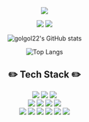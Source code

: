 <div align="center">
   <img src="https://capsule-render.vercel.app/api?type=Rounded&color=auto&height=100&section=header&text=Heo%20Jung%20Yeon&fontSize=30&animation=twinkling" />
   
   <a href="https://golgol22.github.io"><img src="https://img.shields.io/badge/blog-20C997?style=flat&logo=git&logoColor=white"/></a> 
   <a href= "mailto:heojungyeon.97@gmail.com" ><img src="https://img.shields.io/badge/gmail-EA4335?style=flat&logo=gmail&logoColor=white"/></a>
 
  ![golgol22's GitHub stats](https://github-readme-stats.vercel.app/api?username=golgol22&show_icons=true&theme=cobalt)

  ![Top Langs](https://github-readme-stats.vercel.app/api/top-langs/?username=golgol22&theme=cobalt&exclude_repo=Computer-Science-Engineering&layout=compact&langs_count=6)

   ## ✏️ Tech Stack ✏️
  
   <p align="center">
    <img src="https://img.shields.io/badge/Javscript-F7DF1E?style=flat&logo=Javascript&logoColor=white"/>
    <img src="https://img.shields.io/badge/Node.js-339933?style=flat&logo=Node.js&logoColor=white"/>
    <img src="https://img.shields.io/badge/express-000000?style=flat&logo=express&logoColor=white"/>
    </br>
    <img src="https://img.shields.io/badge/MySQL-4479A1?style=flat&logo=MySQL&logoColor=white"/>
    <img src="https://img.shields.io/badge/Sequelize-52B0E7?style=flat&logo=Sequelize&logoColor=white"/>
    <img src="https://img.shields.io/badge/Redis-DC382D?style=flat&logo=Redis&logoColor=white"/>
    <img src="https://img.shields.io/badge/MongoDB-419742?style=flat&logo=MongoDB&logoColor=white"/>
    <br>   
    <img src ="https://img.shields.io/badge/linux-2d2d2d?style=flat&logo=linux&logoColor=white"/>
    <img src ="https://img.shields.io/badge/Nginx-009639?style=flat&logo=Nginx&logoColor=white"/>
    <img src="https://img.shields.io/badge/Docker-2496ED?style=flat&logo=Docker&logoColor=white"/>
    <img src="https://img.shields.io/badge/Amazon EC2-FF9900?style=flat&logo=Amazon EC2&logoColor=white"/>
    <img src="https://img.shields.io/badge/Amazon RDS-527FFF?style=flat&logo=Amazon RDS&logoColor=white"/>
    <img src="https://img.shields.io/badge/Amazon ElastiCache-1c5a9a?style=flat&logo=redis&logoColor=white"/></br>
   </p>
</div>
  

